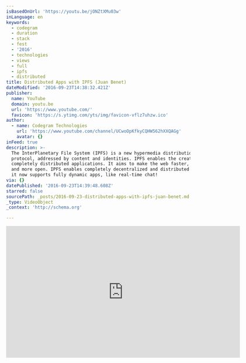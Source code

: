 ```yaml
---
isBasedOnUrl: 'https://youtu.be/jONZtXMu03w'
inLanguage: en
keywords:
  - codegram
  - duration
  - stack
  - fest
  - '2016'
  - technologies
  - views
  - full
  - ipfs
  - distributed
title: Distributed Apps with IPFS (Juan Benet)
dateModified: '2016-09-23T14:38:32.421Z'
publisher:
  name: YouTube
  domain: youtu.be
  url: 'https://www.youtube.com/'
  favicon: 'https://s.ytimg.com/yts/img/favicon-vflz7uhzw.ico'
author:
  - name: Codegram Technologies
    url: 'https://www.youtube.com/channel/UCwoOpKfkyCQHW562hXXQAGg'
    avatar: {}
inFeed: true
description: >-
  The InterPlanetary File System (IPFS) is a new hypermedia distribution
  protocol, addressed by content and identities. IPFS enables the creation of
  completely distributed applications. It aims to make the web faster, safer,
  and more open. IPFS enables completely decentralized and distributed apps. And
  it now supports fully dynamic apps, like real-time chat!
via: {}
datePublished: '2016-09-23T14:39:48.608Z'
starred: false
sourcePath: _posts/2016-09-23-distributed-apps-with-ipfs-juan-benet.md
_type: VideoObject
_context: 'http://schema.org'

---
```

<iframe src="https://cdn.embedly.com/widgets/media.html?src=https%3A%2F%2Fwww.youtube.com%2Fembed%2FjONZtXMu03w%3Ffeature%3Doembed&amp;url=http%3A%2F%2Fwww.youtube.com%2Fwatch%3Fv%3DjONZtXMu03w&amp;image=https%3A%2F%2Fi.ytimg.com%2Fvi%2FjONZtXMu03w%2Fhqdefault.jpg&amp;key=b7d04c9b404c499eba89ee7072e1c4f7&amp;type=text%2Fhtml&amp;schema=youtube" width="640" height="360" scrolling="no" frameborder="0" allowfullscreen="" style=""></iframe>
